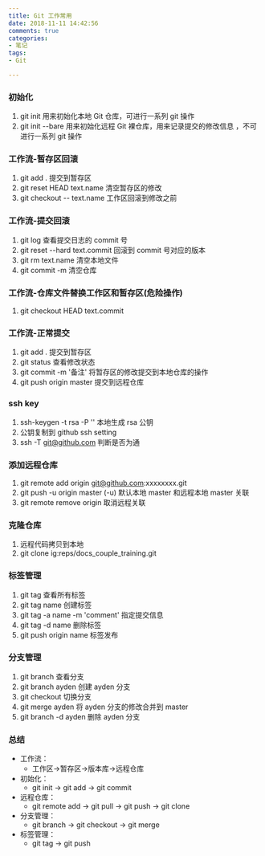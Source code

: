 ```yaml
---
title: Git 工作常用
date: 2018-11-11 14:42:56
comments: true
categories:
- 笔记
tags:
- Git

---
```

### 初始化
1. git init 用来初始化本地 Git 仓库，可进行一系列 git 操作 
2. git init --bare 用来初始化远程 Git 裸仓库，用来记录提交的修改信息 ，不可进行一系列 git 操作

### 工作流-暂存区回滚

1. git add . 提交到暂存区
2. git reset HEAD text.name  清空暂存区的修改
3. git checkout -- text.name 工作区回滚到修改之前

### 工作流-提交回滚
1. git log 查看提交日志的 commit 号
2. git reset --hard text.commit 回滚到 commit 号对应的版本
3. git rm text.name 清空本地文件
4. git commit -m 清空仓库

### 工作流-仓库文件替换工作区和暂存区(危险操作)
1. git checkout HEAD text.commit

### 工作流-正常提交
1. git add . 提交到暂存区
2. git status 查看修改状态
3. git commit -m '备注' 将暂存区的修改提交到本地仓库的操作
4. git push origin master 提交到远程仓库

### ssh key
1. ssh-keygen -t rsa -P '' 本地生成 rsa 公钥
2. 公钥复制到 github ssh setting
3. ssh -T git@github.com 判断是否为通

### 添加远程仓库
1. git remote add origin git@github.com:xxxxxxxx.git
2. git push -u origin master (-u) 默认本地 master 和远程本地 master 关联
3. git remote remove origin 取消远程关联

### 克隆仓库
1. 远程代码拷贝到本地
2. git clone ig:reps/docs_couple_training.git

### 标签管理
1. git tag 查看所有标签
2. git tag name 创建标签
3. git tag -a name -m 'comment' 指定提交信息
4. git tag -d name 删除标签
5. git push origin name 标签发布

### 分支管理
1. git branch 查看分支
2. git branch ayden 创建 ayden 分支
3. git checkout 切换分支
4. git merge ayden 将 ayden 分支的修改合并到 master
5. git branch -d ayden 删除 ayden 分支

### 总结
* 工作流：
    * 工作区->暂存区->版本库->远程仓库
* 初始化：
    * git init -> git add -> git commit 
* 远程仓库：
    * git remote add -> git pull -> git push -> git clone
* 分支管理：
    * git branch -> git checkout -> git merge
* 标签管理：
    * git tag -> git push

